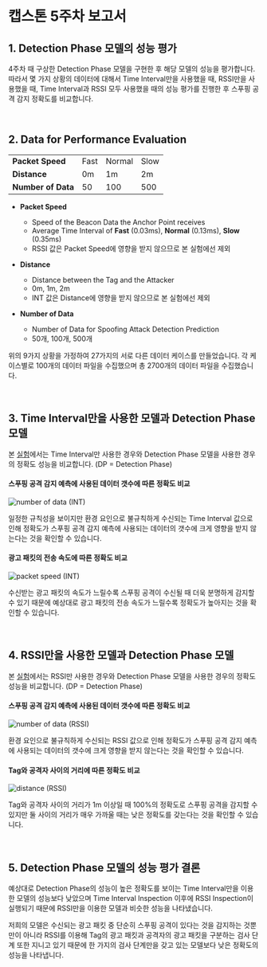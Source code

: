 # 캡스톤 5주차 보고서

## 1. Detection Phase 모델의 성능 평가

4주차 때 구상한 Detection Phase 모델을 구현한 후 해당 모델의 성능을 평가합니다. 따라서 몇 가지 상황의 데이터에 대해서 Time Interval만을 사용했을 때, RSSI만을 사용했을 때, Time Interval과 RSSI 모두 사용했을 때의 성능 평가를 진행한 후 스푸핑 공격 감지 정확도를 비교합니다.

<br />

## 2. Data for Performance Evaluation

|                        |      |        |      |
| ---------------------- | ---- | ------ | ---- |
| **Packet Speed**       | Fast | Normal | Slow |
| **Distance**           | 0m | 1m | 2m |
| **Number of Data** | 50 | 100 | 500 |

* **Packet Speed**
   
   * Speed of the Beacon Data the Anchor Point receives
   * Average Time Interval of **Fast** (0.03ms), **Normal** (0.13ms), **Slow** (0.35ms)
   * RSSI 값은 Packet Speed에 영향을 받지 않으므로 본 실험에선 제외

* **Distance**

   * Distance between the Tag and the Attacker
   * 0m, 1m, 2m
   * INT 값은 Distance에 영향을 받지 않으므로 본 실험에선 제외

* **Number of Data**

   * Number of Data for Spoofing Attack Detection Prediction
   * 50개, 100개, 500개

위의 9가지 상황을 가정하여 27가지의 서로 다른 데이터 케이스를 만들었습니다. 각 케이스별로 100개의 데이터 파일을 수집했으며 총 2700개의 데이터 파일을 수집했습니다.

<br />

## 3. Time Interval만을 사용한 모델과 Detection Phase 모델

본 [실험]()에서는 Time Interval만 사용한 경우와 Detection Phase 모델을 사용한 경우의 정확도 성능을 비교합니다.
(DP = Detection Phase)

#### 스푸핑 공격 감지 예측에 사용된 데이터 갯수에 따른 정확도 비교

![number of data (INT)](https://user-images.githubusercontent.com/28584213/161962948-1ef0c180-d1f8-4e8a-8428-aa847f1f6ab9.png)

일정한 규칙성을 보이지만 환경 요인으로 불규칙하게 수신되는 Time Interval 값으로 인해 정확도가 스푸핑 공격 감지 예측에 사용되는 데이터의 갯수에 크게 영향을 받지 않는다는 것을 확인할 수 있습니다.

#### 광고 패킷의 전송 속도에 따른 정확도 비교

![packet speed (INT)](https://user-images.githubusercontent.com/28584213/161962944-16eb0e7e-2541-4a16-b535-4e96ade82959.png)

수신받는 광고 패킷의 속도가 느릴수록 스푸핑 공격이 수신될 때 더욱 분명하게 감지할 수 있기 때문에 예상대로 광고 패킷의 전송 속도가 느릴수록 정확도가 높아지는 것을 확인할 수 있습니다.

<br />

## 4. RSSI만을 사용한 모델과 Detection Phase 모델

본 [실험]()에서는 RSSI만 사용한 경우와 Detection Phase 모델을 사용한 경우의 정확도 성능을 비교합니다.
(DP = Detection Phase)

#### 스푸핑 공격 감지 예측에 사용된 데이터 갯수에 따른 정확도 비교

![number of data (RSSI)](https://user-images.githubusercontent.com/28584213/161962954-eace214c-acbe-41f2-b931-6b103662c00f.png)

환경 요인으로 불규칙하게 수신되는 RSSI 값으로 인해 정확도가 스푸핑 공격 감지 예측에 사용되는 데이터의 갯수에 크게 영향을 받지 않는다는 것을 확인할 수 있습니다.

#### Tag와 공격자 사이의 거리에 따른 정확도 비교

![distance (RSSI)](https://user-images.githubusercontent.com/28584213/161962950-73bdbdb1-e8bf-4d99-b107-3c6e2e92ea1b.png)

Tag와 공격자 사이의 거리가 1m 이상일 때 100%의 정확도로 스푸핑 공격을 감지할 수 있지만 둘 사이의 거리가 매우 가까울 때는 낮은 정확도를 갖는다는 것을 확인할 수 있습니다.

<br />

## 5. Detection Phase 모델의 성능 평가 결론

예상대로 Detection Phase의 성능이 높은 정확도를 보이는 Time Interval만을 이용한 모델의 성능보다 낮았으며 Time Interval Inspection 이후에 RSSI Inspection이 실행되기 때문에 RSSI만을 이용한 모델과 비슷한 성능을 나타냈습니다.

저희의 모델은 수신되는 광고 패킷 중 단순히 스푸핑 공격이 있다는 것을 감지하는 것뿐만이 아니라 RSSI를 이용해 Tag의 광고 패킷과 공격자의 광고 패킷을 구분하는 검사 단계 또한 지니고 있기 때문에 한 가지의 검사 단계만을 갖고 있는 모델보다 낮은 정확도의 성능을 나타냅니다.
